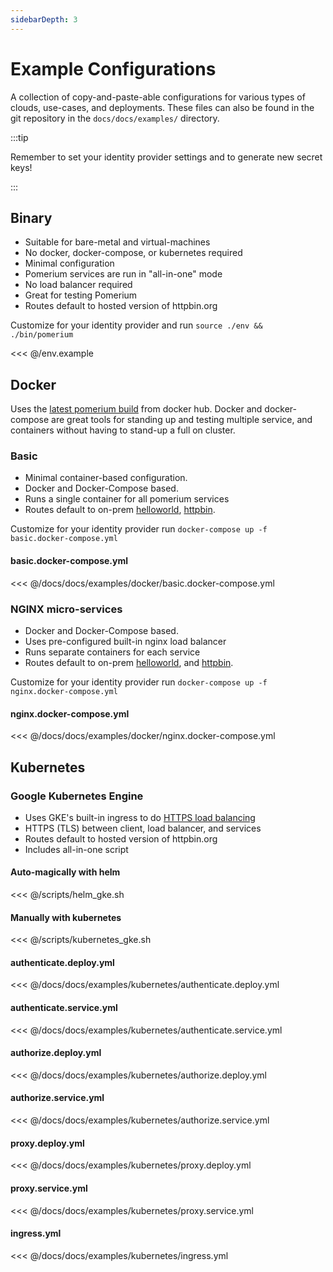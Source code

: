 ```yaml
---
sidebarDepth: 3
---
```


# Example Configurations

A collection of copy-and-paste-able configurations for various types of clouds, use-cases, and deployments. These files can also be found in the git repository in the `docs/docs/examples/` directory.

:::tip

Remember to set your identity provider settings and to generate new secret keys!

:::

## Binary

- Suitable for bare-metal and virtual-machines
- No docker, docker-compose, or kubernetes required
- Minimal configuration
- Pomerium services are run in "all-in-one" mode
- No load balancer required
- Great for testing Pomerium
- Routes default to hosted version of httpbin.org

Customize for your identity provider and run `source ./env && ./bin/pomerium`

<<< @/env.example

## Docker

Uses the [latest pomerium build](https://hub.docker.com/r/pomerium/pomerium) from docker hub. Docker and docker-compose are great tools for standing up and testing multiple service, and containers without having to stand-up a full on cluster.

### Basic

- Minimal container-based configuration.
- Docker and Docker-Compose based.
- Runs a single container for all pomerium services
- Routes default to on-prem [helloworld], [httpbin].

Customize for your identity provider run `docker-compose up -f basic.docker-compose.yml`

#### basic.docker-compose.yml

<<< @/docs/docs/examples/docker/basic.docker-compose.yml

### NGINX micro-services

- Docker and Docker-Compose based.
- Uses pre-configured built-in nginx load balancer
- Runs separate containers for each service
- Routes default to on-prem [helloworld], and [httpbin].

Customize for your identity provider run `docker-compose up -f nginx.docker-compose.yml`

#### nginx.docker-compose.yml

<<< @/docs/docs/examples/docker/nginx.docker-compose.yml

## Kubernetes

### Google Kubernetes Engine

- Uses GKE's built-in ingress to do [HTTPS load balancing]
- HTTPS (TLS) between client, load balancer, and services
- Routes default to hosted version of httpbin.org
- Includes all-in-one script

#### Auto-magically with helm

<<< @/scripts/helm_gke.sh

#### Manually with kubernetes

<<< @/scripts/kubernetes_gke.sh

#### authenticate.deploy.yml

<<< @/docs/docs/examples/kubernetes/authenticate.deploy.yml

#### authenticate.service.yml

<<< @/docs/docs/examples/kubernetes/authenticate.service.yml

#### authorize.deploy.yml

<<< @/docs/docs/examples/kubernetes/authorize.deploy.yml

#### authorize.service.yml

<<< @/docs/docs/examples/kubernetes/authorize.service.yml

#### proxy.deploy.yml

<<< @/docs/docs/examples/kubernetes/proxy.deploy.yml

#### proxy.service.yml

<<< @/docs/docs/examples/kubernetes/proxy.service.yml

#### ingress.yml

<<< @/docs/docs/examples/kubernetes/ingress.yml

[helloworld]: https://hub.docker.com/r/tutum/hello-world
[httpbin]: https://httpbin.org/
[https load balancing]: https://cloud.google.com/kubernetes-engine/docs/concepts/ingress
